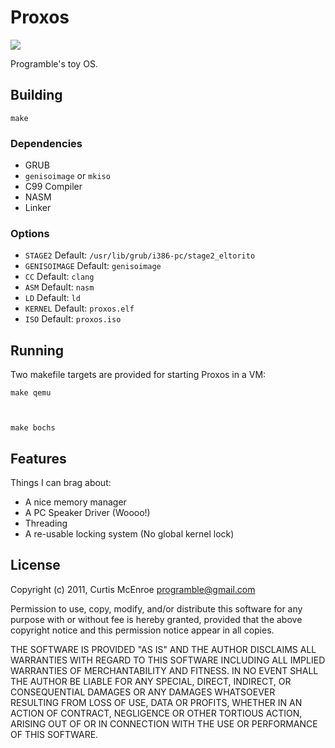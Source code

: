Proxos
======
![](http://stillmaintained.com/programble/proxos.png)

Programble's toy OS.

## Building

    make

### Dependencies

  * GRUB
  * `genisoimage` or `mkiso`
  * C99 Compiler
  * NASM
  * Linker

### Options

  * `STAGE2` Default: `/usr/lib/grub/i386-pc/stage2_eltorito`
  * `GENISOIMAGE` Default: `genisoimage`
  * `CC` Default: `clang`
  * `ASM` Default: `nasm`
  * `LD` Default: `ld`
  * `KERNEL` Default: `proxos.elf`
  * `ISO` Default: `proxos.iso`

## Running

Two makefile targets are provided for starting Proxos in a VM:

    make qemu



    make bochs

## Features

Things I can brag about:

  * A nice memory manager
  * A PC Speaker Driver (Woooo!)
  * Threading
  * A re-usable locking system (No global kernel lock)

## License

Copyright (c) 2011, Curtis McEnroe <programble@gmail.com>

Permission to use, copy, modify, and/or distribute this software for any
purpose with or without fee is hereby granted, provided that the above
copyright notice and this permission notice appear in all copies.

THE SOFTWARE IS PROVIDED "AS IS" AND THE AUTHOR DISCLAIMS ALL WARRANTIES
WITH REGARD TO THIS SOFTWARE INCLUDING ALL IMPLIED WARRANTIES OF
MERCHANTABILITY AND FITNESS. IN NO EVENT SHALL THE AUTHOR BE LIABLE FOR
ANY SPECIAL, DIRECT, INDIRECT, OR CONSEQUENTIAL DAMAGES OR ANY DAMAGES
WHATSOEVER RESULTING FROM LOSS OF USE, DATA OR PROFITS, WHETHER IN AN
ACTION OF CONTRACT, NEGLIGENCE OR OTHER TORTIOUS ACTION, ARISING OUT OF
OR IN CONNECTION WITH THE USE OR PERFORMANCE OF THIS SOFTWARE.

